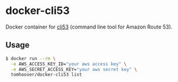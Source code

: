 # docker-cli53
Docker container for [cli53](https://github.com/barnybug/cli53) (command line tool for Amazon Route 53).

## Usage
```bash
$ docker run --rm \
  -e AWS_ACCESS_KEY_ID="your aws access key" \
  -e AWS_SECRET_ACCESS_KEY="your aws secret key" \
  tomhoover/docker-cli53 list
```